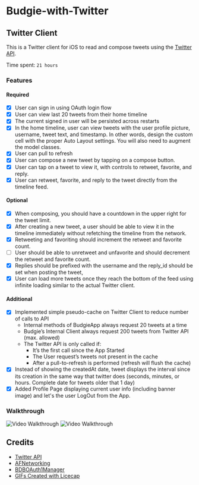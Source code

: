 # Budgie-with-Twitter
## Twitter Client
This is a Twitter client for iOS to read and compose tweets using the [Twitter API](https://apps.twitter.com/).

Time spent: `21 hours`

### Features

#### Required

- [X] User can sign in using OAuth login flow
- [X] User can view last 20 tweets from their home timeline
- [X] The current signed in user will be persisted across restarts
- [X] In the home timeline, user can view tweets with the user profile picture, username, tweet text, and timestamp.  In other words, design the custom cell with the proper Auto Layout settings.  You will also need to augment the model classes.
- [X] User can pull to refresh
- [X] User can compose a new tweet by tapping on a compose button.
- [X] User can tap on a tweet to view it, with controls to retweet, favorite, and reply.
- [X] User can retweet, favorite, and reply to the tweet directly from the timeline feed.

#### Optional

- [X] When composing, you should have a countdown in the upper right for the tweet limit.
- [X] After creating a new tweet, a user should be able to view it in the timeline immediately without refetching the timeline from the network.
- [X] Retweeting and favoriting should increment the retweet and favorite count.
- [ ] User should be able to unretweet and unfavorite and should decrement the retweet and favorite count.
- [X] Replies should be prefixed with the username and the reply_id should be set when posting the tweet,
- [X] User can load more tweets once they reach the bottom of the feed using infinite loading similar to the actual Twitter client.

#### Additional
- [X] Implemented simple pseudo-cache on Twitter Client to reduce number of calls to API
	- Internal methods of BudgieApp always request 20 tweets at a time
	- Budgie’s Internal Client always request 200 tweets from Twitter API (max. allowed)
	- The Twitter API is only called if:
		- It’s the first call since the App Started
		- The User request’s tweets not present in the cache
		- After a pull-to-refresh is performed (refresh will flush the cache)
- [X] Instead of showing the createdAt date, tweet displays the interval since its creation in the same way that twitter does (seconds, minutes, or hours. Complete date for tweets older that 1 day)
- [X] Added Profile Page displaying current user info (including banner image) and let's the user LogOut from the App.

### Walkthrough

![Video Walkthrough](http://i.imgur.com/6oXgJFu.gif)
![Video Walkthrough](http://i.imgur.com/FnRkEie.gif)

Credits
---------
* [Twitter API](https://apps.twitter.com/)
* [AFNetworking](https://github.com/AFNetworking/AFNetworking)
* [BDBOAuth1Manager](https://github.com/bdbergeron/BDBOAuth1Manager)
* [GIFs Created with Licecap](http://www.cockos.com/licecap/)
